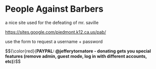 # People Against Barbers

a nice site used for the defeating of mr. saville

https://sites.google.com/piedmont.k12.ca.us/pab/

use the form to request a username + password

$${\color{red}{**PAYPAL: @jefferytornatore - donating gets you special features (remove admin, guest mode, log in with different accounts, etc)**}$$


